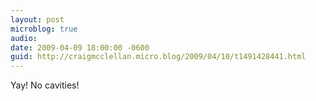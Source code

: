 ```yaml
---
layout: post
microblog: true
audio: 
date: 2009-04-09 18:00:00 -0600
guid: http://craigmcclellan.micro.blog/2009/04/10/t1491428441.html
---
```

Yay! No cavities!
